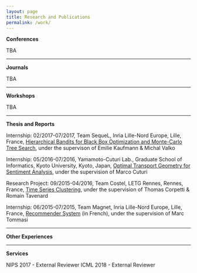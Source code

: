 ```yaml
---
layout: page
title: Research and Publications
permalink: /work/
---
```


<div><B>Conferences</B></div>

<div>
<p>TBA
</p>
</div>

<hr />

<div><B>Journals</B></div>

<div>
<p>TBA
</p>
</div>

<hr />

<div><B>Workshops</B></div>

<div>
<p>TBA
</p>
</div>

<hr />

<div><B>Thesis and Reports</B></div>

<div>
<p>Internship: 02/2017-07/2017, Team SequeL, Inria Lille-Nord Europe, Lille, France, <a href="/static/documents/bandits.pdf">Hierarchical Bandits for Black Box Optimization and Monte-Carlo Tree Search</a>, under the supervison of Emilie Kaufmann & Michal Valko
</p>
</div>

<div>
<p>Internship: 05/2016-07/2016, Yamamoto-Cuturi Lab., Graduate School of Informatics, Kyoto University, Kyoto, Japan, <a href="/static/documents/optimal_transport.pdf">Optimal Transport Geometry for Sentiment Analysis</a>, under the supervision of Marco Cuturi
</p>
</div>

<div>
<p>Research Project: 09/2015-04/2016, Team Costel, LETG Rennes, Rennes, France, <a href="/static/documents/time_series.pdf">Time Series Clustering</a>, under the supervision of Thomas Corpetti & Romain Tavenard
</p>
</div>

<div>
<p>Internship: 06/2015-07/2015, Team Magnet, Inria Lille-Nord Europe, Lille, France, <a href="/static/documents/recommender.pdf">Recommender System</a> (in French), under the supervision of Marc Tommasi</p>
</div>

<hr />

<div><B>Other Experiences</B></div>

<hr />

<div><B>Services</B></div>

<p>
  NIPS 2017 - External Reviewer
  ICML 2018 - External Reviewer
</p>
